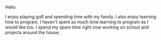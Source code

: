 Hello 

I enjoy playing golf and spending time with my family. I also enjoy learning how to program. I haven't spent as much time learning to program as I would like too. I spend my spare time right now working on school and projects around the house.


